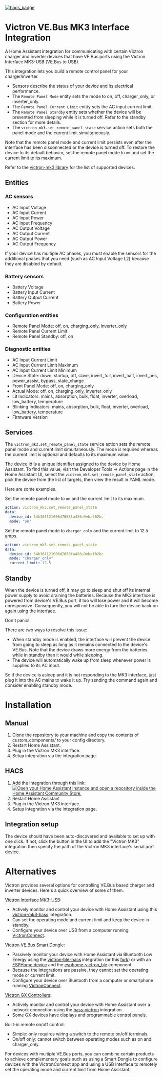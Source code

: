 [![hacs_badge](https://img.shields.io/badge/HACS-Experimental-bbaa25.svg?style=for-the-badge)](https://github.com/hacs/integration)

# Victron VE.Bus MK3 Interface Integration

A Home Assistant integration for communicating with certain Victron charger and inverter
devices that have VE.Bus ports using the Victron Interface MK3-USB (VE.Bus to USB).

This integration lets you build a remote control panel for your charger/inverter.

- Sensors describe the status of your device and its electrical performance.
- The `Remote Panel Mode` entity sets the mode to on, off, charger_only, or inverter_only.
- The `Remote Panel Current Limit` entity sets the AC input current limit.
- The `Remote Panel Standby` entity sets whether the device will be prevented from
  sleeping while it is turned off. Refer to the standby section for more details.
- The `victron_mk3.set_remote_panel_state` service action sets both the panel mode and the
  current limit simultaneously.

Note that the remote panel mode and current limit persists even after the interface
has been disconnected or the device is turned off. To restore the device to its default
behavior, set the remote panel mode to `on` and set the current limit to its maximum.

Refer to the [victron-mk3 library](https://github.com/j9brown/victron-mk3) for the list of supported devices.

## Entities

### AC sensors

- AC Input Voltage
- AC Input Current
- AC Input Power
- AC Input Frequency
- AC Output Voltage
- AC Output Current
- AC Output Power
- AC Output Frequency

If your device has multiple AC phases, you must enable the sensors for the additional phases that
you need (such as AC Input Voltage L2) because they are disabled by default.

### Battery sensors

- Battery Voltage
- Battery Input Current
- Battery Output Current
- Battery Power

### Configuration entities

- Remote Panel Mode: off, on, charging_only, inverter_only
- Remote Panel Current Limit
- Remote Panel Standby: off, on

### Diagnostic entities

- AC Input Current Limit
- AC Input Current Limit Maximum
- AC Input Current Limit Minimum
- Device State: down, startup, off, slave, invert_full, invert_half, invert_aes, power_assist, bypass, state_charge
- Front Panel Mode: off, on, charging_only
- Actual Mode: off, on, charging_only, inverter_only
- Lit Indicators: mains, absorption, bulk, float, inverter, overload, low_battery, temperature
- Blinking Indicators: mains, absorption, bulk, float, inverter, overload, low_battery, temperature
- Firmware Version

## Services

The `victron_mk3.set_remote_panel_state` service action sets the remote panel mode and
current limit simultaneously. The mode is required whereas the current limit is optional
and defaults to its maximum value.

The device id is a unique identifier assigned to the device by Home Assistant. To find this
value, visit the Developer Tools -> Actions page in the Home Assistant UI, select the
`victron_mk3.set_remote_panel_state` action, pick the device from the list of targets,
then view the result in YAML mode.

Here are some examples.

Set the remote panel mode to `on` and the current limit to its maximum.

```yaml
action: victron_mk3.set_remote_panel_state
data:
  device_id: 54b361121006d7658fa486a9ebaf02bc
  mode: "on"
```

Set the remote panel mode to `charger_only` and the current limit to 12.5 amps.

```yaml
action: victron_mk3.set_remote_panel_state
data:
  device_id: 54b361121006d7658fa486a9ebaf02bc
  mode: "charger_only"
  current_limit: 12.5
```

## Standby

When the device is turned off, it may go to sleep and shut off its internal power supply
to avoid draining the batteries. Because the MK3 interface is powered from device's VE.Bus
port, it too will lose power and it will become unresponsive. Consequently, you will not
be able to turn the device back on again using the interface.

Don't panic!

There are two ways to resolve this issue:

- When standby mode is enabled, the interface will prevent the device from going to sleep
  as long as it remains connected to the device's VE.Bus. Note that the device draws more energy
  from the batteries while in standby than it would while sleeping.
- The device will automatically wake up from sleep whenever power is supplied to its AC input.

So if the device is asleep and it is not responding to the MK3 interface, just plug it into
the AC mains to wake it up. Try sending the command again and consider enabling standby mode.

# Installation

## Manual

1. Clone the repository to your machine and copy the contents of custom_components/ to your config directory.
2. Restart Home Assistant.
3. Plug in the Victron MK3 interface.
4. Setup integration via the integration page.

## HACS

1. Add the integration through this link:
   [![Open your Home Assistant instance and open a repository inside the Home Assistant Community Store.](https://my.home-assistant.io/badges/hacs_repository.svg)](https://my.home-assistant.io/redirect/hacs_repository/?owner=j9brown&repository=victron-mk3-hass&category=integration)
2. Restart Home Assistant
3. Plug in the Victron MK3 interface.
4. Setup integration via the integration page.

## Integration setup

The device should have been auto-discovered and available to set up with one click. If not, click the button
in the UI to add the "Victron MK3" integration then specify the path of the Victron MK3 interface's
serial port device.

# Alternatives

Victron provides several options for controlling VE.Bus based charger and inverter devices.
Here's a quick overview of some of them.

[Victron Interface MK3-USB](https://www.victronenergy.com/accessories/interface-mk3-usb):

- Actively monitor and control your device with Home Assistant using this
  [victron-mk3-hass](https://github.com/j9brown/victron-mk3-hass) integration.
- Can set the operating mode and current limit and keep the device in standby.
- Configure your device over USB from a computer running [VictronConnect](https://www.victronenergy.com/victronconnectapp/victronconnect/downloads).

[Victron VE.Bus Smart Dongle](https://www.victronenergy.com/communication-centres/ve-bus-smart-dongle):

- Passively monitor your device with Home Assistant via Bluetooth Low Energy using
  the [victron-ble-hacs](https://github.com/keshavdv/victron-hacs) integration (or
  this [fork](https://github.com/j9brown/victron-hacs/tree/main)) or with an
  [ESPHome device](https://esphome.io/) and the [esphome-victron_ble](https://github.com/Fabian-Schmidt/esphome-victron_ble) component.
- Because the integrations are passive, they cannot set the operating mode or current limit.
- Configure your device over Bluetooth from a computer or smartphone running
  [VictronConnect](https://www.victronenergy.com/victronconnectapp/victronconnect/downloads).

[Victron GX Controllers](https://www.victronenergy.com/communication-centres):

- Actively monitor and control your device with Home Assistant over a network connection
  using the [hass-victron](https://github.com/sfstar/hass-victron) integration.
- Some GX devices have displays and programmable control panels.

Built-in remote on/off control:

- Simple: only requires wiring a switch to the remote on/off terminals.
- On/off only: cannot switch between operating modes such as on and charger_only.

For devices with multiple VE.Bus ports, you can combine certain products to achieve
complementary goals such as using a Smart Dongle to configure devices with the
VictronConnect app and using a USB Interface to remotely set the operating mode
and current limit from Home Assistant.
